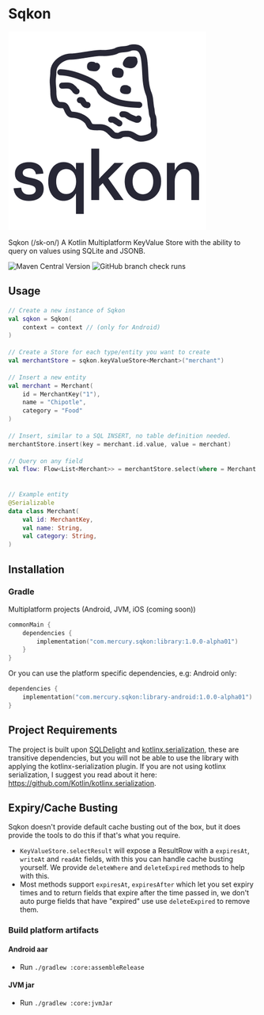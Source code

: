 # Sqkon

![sqkon](assets/logo.png)

Sqkon (/sk-on/) A Kotlin Multiplatform KeyValue Store with the ability to query on values using
SQLite and JSONB.

![Maven Central Version](https://img.shields.io/maven-central/v/com.mercury.sqkon/library)
![GitHub branch check runs](https://img.shields.io/github/check-runs/MercuryTechnologies/sqkon/main)

## Usage

```kotlin
// Create a new instance of Sqkon
val sqkon = Sqkon(
    context = context // (only for Android)
)

// Create a Store for each type/entity you want to create 
val merchantStore = sqkon.keyValueStore<Merchant>("merchant")

// Insert a new entity
val merchant = Merchant(
    id = MerchantKey("1"),
    name = "Chipotle",
    category = "Food"
)

// Insert, similar to a SQL INSERT, no table definition needed.
merchantStore.insert(key = merchant.id.value, value = merchant)

// Query on any field 
val flow: Flow<List<Merchant>> = merchantStore.select(where = Merchant::name like "Chi%")


// Example entity
@Serializable
data class Merchant(
    val id: MerchantKey,
    val name: String,
    val category: String,
)
```

## Installation

### Gradle

Multiplatform projects (Android, JVM, iOS (coming soon))

```kotlin
commonMain {
    dependencies {
        implementation("com.mercury.sqkon:library:1.0.0-alpha01")
    }
}
```

Or you can use the platform specific dependencies, e.g: Android only:

```kotlin
dependencies {
    implementation("com.mercury.sqkon:library-android:1.0.0-alpha01")
}
```

## Project Requirements

The project is built upon [SQLDelight](https://github.com/sqldelight/sqldelight)
and [kotlinx.serialization](https://github.com/Kotlin/kotlinx.serialization), these are transitive
dependencies, but you will not be able to use the library with applying the
kotlinx-serialization plugin. If you are not using kotlinx serialization, I suggest you read about
it
here: https://github.com/Kotlin/kotlinx.serialization.

## Expiry/Cache Busting

Sqkon doesn't provide default cache busting out of the box, but it does provide the tools to do
this if that's what you require.

- `KeyValueStore.selectResult` will expose a ResultRow with a `expiresAt`, `writeAt` and `readAt`
  fields, with this you can handle cache busting yourself. We provide `deleteWhere` and
  `deleteExpired`
  methods to help with this.
- Most methods support `expiresAt`, `expiresAfter` which let you set expiry times and to return
  fields that expire after the time passed in, we don't auto purge fields that have "expired" use
  use `deleteExpired` to remove them.

### Build platform artifacts

#### Android aar

- Run `./gradlew :core:assembleRelease`

#### JVM jar

- Run `./gradlew :core:jvmJar`
